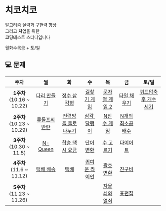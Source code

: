 # 치코치코
알고리즘 실력과 구현력 향상 <br>
그리고 **치**업을 위한 <br>
**코**딩테스트 스터디입니다

월화수목금 + 토/일

## 💻 문제

|주차|월|화|수|목|금|토/일|
|:---:|:---:|:---:|:---:|:---:|:---:|:---:|
|**1주차**<br> (10.16 ~ 10.22)|[다리 만들기](https://www.acmicpc.net/problem/2146)|[정수 삼각형](https://school.programmers.co.kr/learn/courses/30/lessons/43105)|[길찾기 게임](https://school.programmers.co.kr/learn/courses/30/lessons/42892)|[문자열 게임 2](https://www.acmicpc.net/problem/20437)|[타일 채우기](https://www.acmicpc.net/problem/2133)|[쿼드압축 후 개수 세기](https://school.programmers.co.kr/learn/courses/30/lessons/68936)
|**2주차**<br> (10.23 ~ 10.29)|[루돌프의 반란](https://www.codetree.ai/training-field/frequent-problems/problems/rudolph-rebellion/description?page=1&pageSize=20)|[전력망을 둘로 나누기](https://school.programmers.co.kr/learn/courses/30/lessons/86971)|[삼각 달팽이](https://school.programmers.co.kr/learn/courses/30/lessons/68645)|[N진수 게임](https://school.programmers.co.kr/learn/courses/30/lessons/17687)|[N개의 최소공배수](https://school.programmers.co.kr/learn/courses/30/lessons/12953)|
|**3주차**<br> (10.30 ~ 11.5)|[N-Queen](https://school.programmers.co.kr/learn/courses/30/lessons/12952)|[합승 택시 요금](https://school.programmers.co.kr/learn/courses/30/lessons/72413)|[단어 변환](https://school.programmers.co.kr/learn/courses/30/lessons/43163)|[수 고르기](https://www.acmicpc.net/problem/2230)|[다이어트](https://www.acmicpc.net/problem/1484)
|**4주차**<br> (11.6 ~ 11.12)|[택배 배송](https://www.acmicpc.net/problem/5972)|[택배](https://www.acmicpc.net/problem/1719)|[귀여운 라이언](https://www.acmicpc.net/problem/15565)|[괄호 변환](https://school.programmers.co.kr/learn/courses/30/lessons/60058)|[친구비](https://www.acmicpc.net/problem/16562)
|**5주차**<br> (11.23 ~ 11.26)||||[자물쇠와 열쇠](https://school.programmers.co.kr/learn/courses/30/lessons/60059)|[표편집](https://school.programmers.co.kr/learn/courses/30/lessons/81303)
